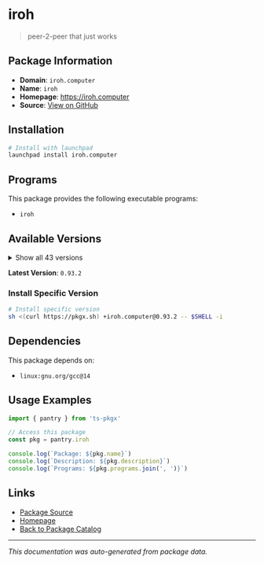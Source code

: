 # iroh

> peer-2-peer that just works

## Package Information

- **Domain**: `iroh.computer`
- **Name**: `iroh`
- **Homepage**: https://iroh.computer
- **Source**: [View on GitHub](https://github.com/pkgxdev/pantry/tree/main/projects/iroh.computer/package.yml)

## Installation

```bash
# Install with launchpad
launchpad install iroh.computer
```

## Programs

This package provides the following executable programs:

- `iroh`

## Available Versions

<details>
<summary>Show all 43 versions</summary>

- `0.93.2`, `0.93.1`, `0.93.0`, `0.92.0`, `0.91.2`
- `0.91.1`, `0.91.0`, `0.90.0`, `0.35.0`, `0.34.1`
- `0.34.0`, `0.33.0`, `0.32.1`, `0.32.0`, `0.31.0`
- `0.30.0`, `0.29.0`, `0.28.1`, `0.28.0`, `0.27.0`
- `0.26.0`, `0.25.0`, `0.24.0`, `0.23.0`, `0.22.0`
- `0.21.0`, `0.20.0`, `0.19.0`, `0.18.0`, `0.17.0`
- `0.16.2`, `0.16.0`, `0.15.0`, `0.14.0`, `0.13.0`
- `0.12.0`, `0.11.0`, `0.10.0`, `0.9.0`, `0.8.0`
- `0.7.0`, `0.6.0`, `0.4.1`

</details>

**Latest Version**: `0.93.2`

### Install Specific Version

```bash
# Install specific version
sh <(curl https://pkgx.sh) +iroh.computer@0.93.2 -- $SHELL -i
```

## Dependencies

This package depends on:

- `linux:gnu.org/gcc@14`

## Usage Examples

```typescript
import { pantry } from 'ts-pkgx'

// Access this package
const pkg = pantry.iroh

console.log(`Package: ${pkg.name}`)
console.log(`Description: ${pkg.description}`)
console.log(`Programs: ${pkg.programs.join(', ')}`)
```

## Links

- [Package Source](https://github.com/pkgxdev/pantry/tree/main/projects/iroh.computer/package.yml)
- [Homepage](https://iroh.computer)
- [Back to Package Catalog](../../package-catalog.md)

---

*This documentation was auto-generated from package data.*
